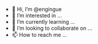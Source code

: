 - 👋 Hi, I’m @engingue
- 👀 I’m interested in ...
- 🌱 I’m currently learning ...
- 💞️ I’m looking to collaborate on ...
- 📫 How to reach me ...

<!---
engingue/engingue is a ✨ special ✨ repository because its `README.md` (this file) appears on your GitHub profile.
You can click the Preview link to take a look at your changes.
--->
